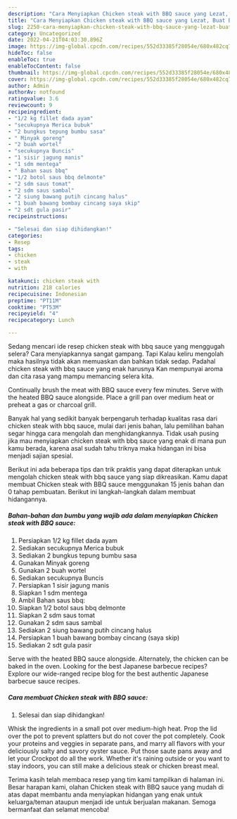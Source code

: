```yaml
---
description: "Cara Menyiapkan Chicken steak with BBQ sauce yang Lezat, Buat Buka Puasa Enak"
title: "Cara Menyiapkan Chicken steak with BBQ sauce yang Lezat, Buat Buka Puasa Enak"
slug: 2250-cara-menyiapkan-chicken-steak-with-bbq-sauce-yang-lezat-buat-buka-puasa-enak
category: Uncategorized
date: 2022-04-21T04:03:30.896Z
image: https://img-global.cpcdn.com/recipes/552d33385f28054e/680x482cq70/chicken-steak-with-bbq-sauce-foto-resep-utama.jpg
hideToc: false
enableToc: true
enableTocContent: false
thumbnail: https://img-global.cpcdn.com/recipes/552d33385f28054e/680x482cq70/chicken-steak-with-bbq-sauce-foto-resep-utama.jpg
cover: https://img-global.cpcdn.com/recipes/552d33385f28054e/680x482cq70/chicken-steak-with-bbq-sauce-foto-resep-utama.jpg
author: Admin
authorAv: notfound
ratingvalue: 3.6
reviewcount: 9
recipeingredient:
- "1/2 kg fillet dada ayam"
- "secukupnya Merica bubuk"
- "2 bungkus tepung bumbu sasa"
- " Minyak goreng"
- "2 buah wortel"
- "secukupnya Buncis"
- "1 sisir jagung manis"
- "1 sdm mentega"
- " Bahan saus bbq"
- "1/2 botol saus bbq delmonte"
- "2 sdm saus tomat"
- "2 sdm saus sambal"
- "2 siung bawang putih cincang halus"
- "1 buah bawang bombay cincang saya skip"
- "2 sdt gula pasir"
recipeinstructions:

- "Selesai dan siap dihidangkan!"
categories:
- Resep
tags:
- chicken
- steak
- with

katakunci: chicken steak with 
nutrition: 218 calories
recipecuisine: Indonesian
preptime: "PT11M"
cooktime: "PT53M"
recipeyield: "4"
recipecategory: Lunch

---
```



Sedang mencari ide resep chicken steak with bbq sauce yang menggugah selera? Cara menyiapkannya sangat gampang. Tapi Kalau keliru mengolah maka hasilnya tidak akan memuaskan dan bahkan tidak sedap. Padahal chicken steak with bbq sauce yang enak harusnya Kan mempunyai aroma dan cita rasa yang mampu memancing selera kita.


Continually brush the meat with BBQ sauce every few minutes. Serve with the heated BBQ sauce alongside. Place a grill pan over medium heat or preheat a gas or charcoal grill.

Banyak hal yang sedikit banyak berpengaruh terhadap kualitas rasa dari chicken steak with bbq sauce, mulai dari jenis bahan, lalu pemilihan bahan segar hingga cara mengolah dan menghidangkannya. Tidak usah pusing jika mau menyiapkan chicken steak with bbq sauce yang enak di mana pun kamu berada, karena asal sudah tahu triknya maka hidangan ini bisa menjadi sajian spesial.


Berikut ini ada beberapa tips dan trik praktis yang dapat diterapkan untuk mengolah chicken steak with bbq sauce yang siap dikreasikan. Kamu dapat membuat Chicken steak with BBQ sauce menggunakan 15 jenis bahan dan 0 tahap pembuatan. Berikut ini langkah-langkah dalam membuat hidangannya.

<!--inarticleads1-->

##### Bahan-bahan dan bumbu yang wajib ada dalam menyiapkan Chicken steak with BBQ sauce:

1. Persiapkan 1/2 kg fillet dada ayam
1. Sediakan secukupnya Merica bubuk
1. Sediakan 2 bungkus tepung bumbu sasa
1. Gunakan  Minyak goreng
1. Gunakan 2 buah wortel
1. Sediakan secukupnya Buncis
1. Persiapkan 1 sisir jagung manis
1. Siapkan 1 sdm mentega
1. Ambil  Bahan saus bbq:
1. Siapkan 1/2 botol saus bbq delmonte
1. Siapkan 2 sdm saus tomat
1. Gunakan 2 sdm saus sambal
1. Sediakan 2 siung bawang putih cincang halus
1. Persiapkan 1 buah bawang bombay cincang (saya skip)
1. Sediakan 2 sdt gula pasir


Serve with the heated BBQ sauce alongside. Alternately, the chicken can be baked in the oven. Looking for the best Japanese barbecue recipes? Explore our wide-ranged recipe blog for the best authentic Japanese barbecue sauce recipes. 

<!--inarticleads2-->

##### Cara membuat Chicken steak with BBQ sauce:


1. Selesai dan siap dihidangkan!

Whisk the ingredients in a small pot over medium-high heat. Prop the lid over the pot to prevent splatters but do not cover the pot completely. Cook your proteins and veggies in separate pans, and marry all flavors with your deliciously salty and savory oyster sauce. Put those saute pans away and let your Crockpot do all the work. Whether it&#39;s raining outside or you want to stay indoors, you can still make a delicious steak or chicken breast meal. 

Terima kasih telah membaca resep yang tim kami tampilkan di halaman ini. Besar harapan kami, olahan Chicken steak with BBQ sauce yang mudah di atas dapat membantu anda menyiapkan hidangan yang enak untuk keluarga/teman ataupun menjadi ide untuk berjualan makanan. Semoga bermanfaat dan selamat mencoba!
